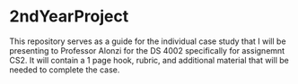 # 2ndYearProject
This repository serves as a guide for the individual case study that I will be presenting to Professor Alonzi for the DS 4002 specifically for assignemnt CS2.
It will contain a 1 page hook, rubric, and additional material that will be needed to complete the case.



